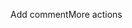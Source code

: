 Add commentMore actions 

<html>
<body>
<script type='text/javascript'>
      function initEmbeddedMessaging() {

            try {

                  embeddedservice_bootstrap.settings.language = 'de'; // default language

                  

                  window.addEventListener("onEmbeddedMessagingReady", () => {

                        console.log( "Inside Prechat API!!" );

                        embeddedservice_bootstrap.prechatAPI.setHiddenPrechatFields( { "p_number" : "0453762192" } ); // here we would need the p-Ident Number from the user context, the             placeholder is used for testing purposes

                  });

                  

                  embeddedservice_bootstrap.init(

                        '00D5t000000Eo5k',

                        'DSAMessaging',

                        'https://dsa--uat.sandbox.my.site.com/ESWDSAMessaging1721207835894',

                        {

                              scrt2URL: 'https://dsa--uat.sandbox.my.salesforce-scrt.com'

                        }

                  );

            } catch (err) {

                  console.error('Error loading Embedded Messaging: ', err);

            }

      };

</script> <script type='text/javascript' src='https://dsa--uat.sandbox.my.site.com/ESWDSAMessaging1721207835894/assets/js/bootstrap.min.js' onload='initEmbeddedMessaging()'></script>

</body>
</html>
